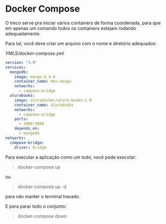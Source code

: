 # Docker Compose

O treco serve pra iniciar vários containers de forma coordenada, para que em apenas um comando todos os containers estejam rodando adequadamente.

Para tal, você deve criar um arquivo com o nome e diretório adequados:

*YMLS/docker-compose.yml*
```yml
version: "3.9"
services:
  mongodb:
    image: mongo:4.4.6
    container_name: meu-mongo
    networks:
      - compose-bridge
  alurabooks:
    image: aluradocker/alura-books:1.0
    container_name: alurabooks
    networks:
      - compose-bridge
    ports:
      - 3000:3000
    depends_on:
      - mongodb
networks:
  compose-bridge:
    driver: bridge
```

Para executar a aplicação como um todo, você pode executar:
> docker-compose up

ou
> docker-compose up -d

para não manter o terminal travado.

E para parar todo o conjunto:
> docker-compose down
